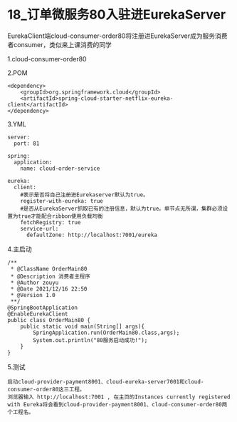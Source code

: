 # 18_订单微服务80入驻进EurekaServer

EurekaClient端cloud-consumer-order80将注册进EurekaServer成为服务消费者consumer，类似来上课消费的同学

1.cloud-consumer-order80

2.POM

```
<dependency>
    <groupId>org.springframework.cloud</groupId>
    <artifactId>spring-cloud-starter-netflix-eureka-client</artifactId>
</dependency>
```

3.YML

```
server:
  port: 81

spring:
  application:
    name: cloud-order-service

eureka:
  client:
    #表示是否将自己注册进Eurekaserver默认为true。
    register-with-eureka: true
    #是否从EurekaServer抓取已有的注册信息，默认为true。单节点无所谓，集群必须设置为true才能配合ribbon使用负载均衡
    fetchRegistry: true
    service-url:
      defaultZone: http://localhost:7001/eureka

```

4.主启动

```
/**
 * @ClassName OrderMain80
 * @Description 消费者主程序
 * @Author zouyu
 * @Date 2021/12/16 22:50
 * @Version 1.0
 **/
@SpringBootApplication
@EnableEurekaClient 
public class OrderMain80 {
    public static void main(String[] args){
        SpringApplication.run(OrderMain80.class,args);
        System.out.println("80服务启动成功!");
    }
}
```





5.测试

    启动cloud-provider-payment8001、cloud-eureka-server7001和cloud-consumer-order80这三工程。
    浏览器输入 http://localhost:7001 , 在主页的Instances currently registered with Eureka将会看到cloud-provider-payment8001、cloud-consumer-order80两个工程名。
